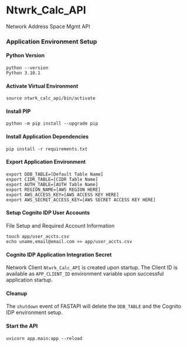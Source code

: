 # Ntwrk_Calc_API
 Network Address Space Mgmt API

### Application Environment Setup

#### Python Version
```
python --version               
Python 3.10.1
```

#### Activate Virtual Environment
```
source ntwrk_calc_api/bin/activate
```

#### Install PIP
```
python -m pip install --upgrade pip
```

#### Install Application Dependencies
```
pip install -r requirements.txt
```

#### Export Application Environment
```
export DDB_TABLE=[Default Table Name]
export CIDR_TABLE=[CIDR Table Name]
export AUTH_TABLE=[AUTH Table Name]
export REGION_NAME=[AWS REGION HERE]
export AWS_ACCESS_KEY=[AWS ACCESS KEY HERE]
export AWS_SECRET_ACCESS_KEY=[AWS SECRET ACCESS KEY HERE]
```

#### Setup Cognito IDP User Accounts
File Setup and Required Account Information
```
touch app/user_accts.csv
echo uname,email@email.com >> app/user_accts.csv
```
#### Cognito IDP Application Integration Secret
Network Client `Ntwrk_Calc_API` is created upon startup.
The Client ID is available as `APP_CLIENT_ID` environment variable upon successful application startup.

#### Cleanup
The `shutdown` event of FASTAPI will delete the `DDB_TABLE` and the Cognito IDP environment setup.

#### Start the API
```
uvicorn app.main:app --reload
```
